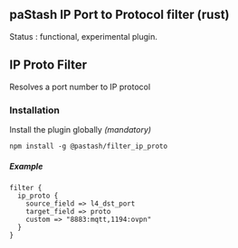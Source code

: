 paStash IP Port to Protocol filter (rust)
---

Status : functional, experimental plugin.

## IP Proto Filter

Resolves a port number to IP protocol


### Installation

Install the plugin globally _(mandatory)_

```
npm install -g @pastash/filter_ip_proto
```

##### Example
```
filter {
  ip_proto {
    source_field => l4_dst_port
    target_field => proto
    custom => "8883:mqtt,1194:ovpn"
  }
}
```
